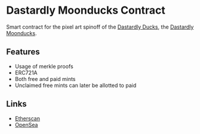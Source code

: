 # Dastardly Moonducks Contract

Smart contract for the pixel art spinoff of the [Dastardly Ducks](https://dastardlyducks.com), the [Dastardly Moonducks](https://moon.dastardlyducks.com).

## Features
* Usage of merkle proofs
* ERC721A
* Both free and paid mints
* Unclaimed free mints can later be allotted to paid

## Links
* [Etherscan](https://etherscan.io/address/0x8cfc5be7d45ee598e3ec20f7a9ef03f1e2886582)
* [OpenSea](https://opensea.io/collection/dastardly-moonducks)
